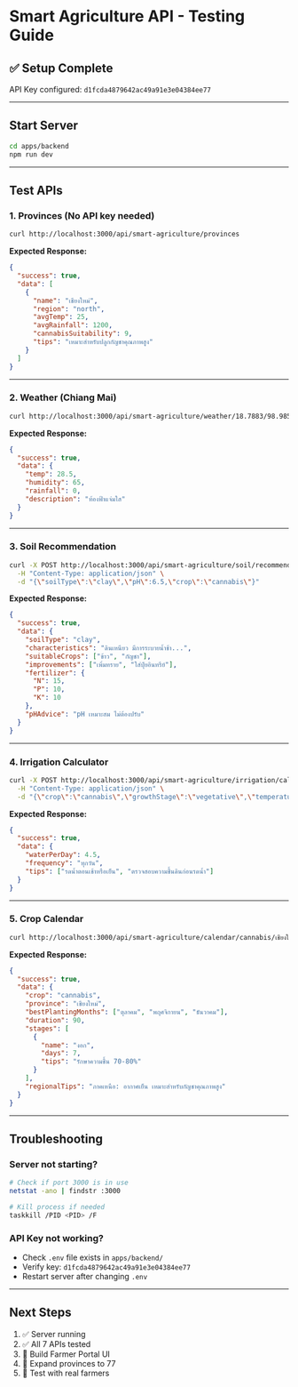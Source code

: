 # Smart Agriculture API - Testing Guide

## ✅ Setup Complete

API Key configured: `d1fcda4879642ac49a91e3e04384ee77`

---

## Start Server

```bash
cd apps/backend
npm run dev
```

---

## Test APIs

### 1. Provinces (No API key needed)

```bash
curl http://localhost:3000/api/smart-agriculture/provinces
```

**Expected Response:**

```json
{
  "success": true,
  "data": [
    {
      "name": "เชียงใหม่",
      "region": "north",
      "avgTemp": 25,
      "avgRainfall": 1200,
      "cannabisSuitability": 9,
      "tips": "เหมาะสำหรับปลูกกัญชาคุณภาพสูง"
    }
  ]
}
```

---

### 2. Weather (Chiang Mai)

```bash
curl http://localhost:3000/api/smart-agriculture/weather/18.7883/98.9853
```

**Expected Response:**

```json
{
  "success": true,
  "data": {
    "temp": 28.5,
    "humidity": 65,
    "rainfall": 0,
    "description": "ท้องฟ้าแจ่มใส"
  }
}
```

---

### 3. Soil Recommendation

```bash
curl -X POST http://localhost:3000/api/smart-agriculture/soil/recommend \
  -H "Content-Type: application/json" \
  -d "{\"soilType\":\"clay\",\"pH\":6.5,\"crop\":\"cannabis\"}"
```

**Expected Response:**

```json
{
  "success": true,
  "data": {
    "soilType": "clay",
    "characteristics": "ดินเหนียว มีการระบายน้ำช้า...",
    "suitableCrops": ["ข้าว", "กัญชา"],
    "improvements": ["เพิ่มทราย", "ใส่ปุ๋ยอินทรีย์"],
    "fertilizer": {
      "N": 15,
      "P": 10,
      "K": 10
    },
    "pHAdvice": "pH เหมาะสม ไม่ต้องปรับ"
  }
}
```

---

### 4. Irrigation Calculator

```bash
curl -X POST http://localhost:3000/api/smart-agriculture/irrigation/calculate \
  -H "Content-Type: application/json" \
  -d "{\"crop\":\"cannabis\",\"growthStage\":\"vegetative\",\"temperature\":28,\"humidity\":65,\"rainfall\":0,\"soilType\":\"loam\"}"
```

**Expected Response:**

```json
{
  "success": true,
  "data": {
    "waterPerDay": 4.5,
    "frequency": "ทุกวัน",
    "tips": ["รดน้ำตอนเช้าหรือเย็น", "ตรวจสอบความชื้นดินก่อนรดน้ำ"]
  }
}
```

---

### 5. Crop Calendar

```bash
curl http://localhost:3000/api/smart-agriculture/calendar/cannabis/เชียงใหม่
```

**Expected Response:**

```json
{
  "success": true,
  "data": {
    "crop": "cannabis",
    "province": "เชียงใหม่",
    "bestPlantingMonths": ["ตุลาคม", "พฤศจิกายน", "ธันวาคม"],
    "duration": 90,
    "stages": [
      {
        "name": "งอก",
        "days": 7,
        "tips": "รักษาความชื้น 70-80%"
      }
    ],
    "regionalTips": "ภาคเหนือ: อากาศเย็น เหมาะสำหรับกัญชาคุณภาพสูง"
  }
}
```

---

## Troubleshooting

### Server not starting?

```bash
# Check if port 3000 is in use
netstat -ano | findstr :3000

# Kill process if needed
taskkill /PID <PID> /F
```

### API Key not working?

- Check `.env` file exists in `apps/backend/`
- Verify key: `d1fcda4879642ac49a91e3e04384ee77`
- Restart server after changing `.env`

---

## Next Steps

1. ✅ Server running
2. ✅ All 7 APIs tested
3. 🔄 Build Farmer Portal UI
4. 🔄 Expand provinces to 77
5. 🔄 Test with real farmers
